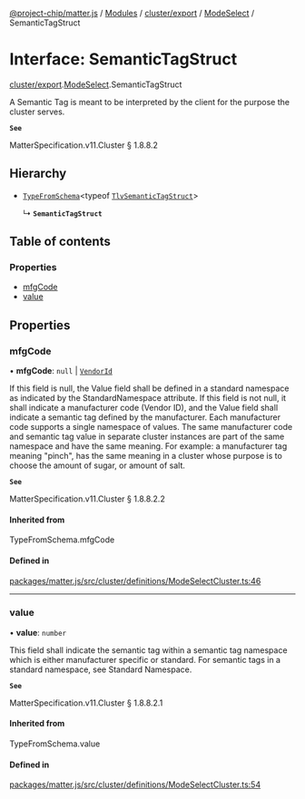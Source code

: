 [@project-chip/matter.js](../README.md) / [Modules](../modules.md) / [cluster/export](../modules/cluster_export.md) / [ModeSelect](../modules/cluster_export.ModeSelect.md) / SemanticTagStruct

# Interface: SemanticTagStruct

[cluster/export](../modules/cluster_export.md).[ModeSelect](../modules/cluster_export.ModeSelect.md).SemanticTagStruct

A Semantic Tag is meant to be interpreted by the client for the purpose the cluster serves.

**`See`**

MatterSpecification.v11.Cluster § 1.8.8.2

## Hierarchy

- [`TypeFromSchema`](../modules/tlv_export.md#typefromschema)\<typeof [`TlvSemanticTagStruct`](../modules/cluster_export.ModeSelect.md#tlvsemantictagstruct)\>

  ↳ **`SemanticTagStruct`**

## Table of contents

### Properties

- [mfgCode](cluster_export.ModeSelect.SemanticTagStruct.md#mfgcode)
- [value](cluster_export.ModeSelect.SemanticTagStruct.md#value)

## Properties

### mfgCode

• **mfgCode**: ``null`` \| [`VendorId`](../modules/datatype_export.md#vendorid)

If this field is null, the Value field shall be defined in a standard namespace as indicated by the
StandardNamespace attribute. If this field is not null, it shall indicate a manufacturer code (Vendor ID),
and the Value field shall indicate a semantic tag defined by the manufacturer. Each manufacturer code
supports a single namespace of values. The same manufacturer code and semantic tag value in separate cluster
instances are part of the same namespace and have the same meaning. For example: a manufacturer tag meaning
"pinch", has the same meaning in a cluster whose purpose is to choose the amount of sugar, or amount of salt.

**`See`**

MatterSpecification.v11.Cluster § 1.8.8.2.2

#### Inherited from

TypeFromSchema.mfgCode

#### Defined in

[packages/matter.js/src/cluster/definitions/ModeSelectCluster.ts:46](https://github.com/project-chip/matter.js/blob/0c058ae17fdba4c0b89b8b13c309011d51782299/packages/matter.js/src/cluster/definitions/ModeSelectCluster.ts#L46)

___

### value

• **value**: `number`

This field shall indicate the semantic tag within a semantic tag namespace which is either manufacturer
specific or standard. For semantic tags in a standard namespace, see Standard Namespace.

**`See`**

MatterSpecification.v11.Cluster § 1.8.8.2.1

#### Inherited from

TypeFromSchema.value

#### Defined in

[packages/matter.js/src/cluster/definitions/ModeSelectCluster.ts:54](https://github.com/project-chip/matter.js/blob/0c058ae17fdba4c0b89b8b13c309011d51782299/packages/matter.js/src/cluster/definitions/ModeSelectCluster.ts#L54)
